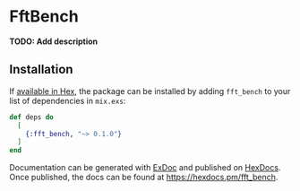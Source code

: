 # FftBench

**TODO: Add description**

## Installation

If [available in Hex](https://hex.pm/docs/publish), the package can be installed
by adding `fft_bench` to your list of dependencies in `mix.exs`:

```elixir
def deps do
  [
    {:fft_bench, "~> 0.1.0"}
  ]
end
```

Documentation can be generated with [ExDoc](https://github.com/elixir-lang/ex_doc)
and published on [HexDocs](https://hexdocs.pm). Once published, the docs can
be found at <https://hexdocs.pm/fft_bench>.

